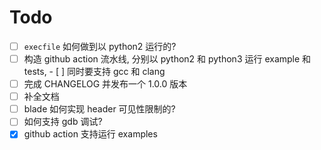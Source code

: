 # Todo

- [ ] `execfile` 如何做到以 python2 运行的?
- [ ] 构造 github action 流水线, 分别以 python2 和 python3 运行 example 和 tests, - [ ] 同时要支持 gcc 和 clang
- [ ] 完成 CHANGELOG 并发布一个 1.0.0 版本
- [ ] 补全文档
- [ ] blade 如何实现 header 可见性限制的?
- [ ] 如何支持 gdb 调试?
- [x] github action 支持运行 examples
